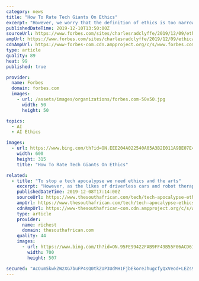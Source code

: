 ```yaml
---
category: news
title: "How To Rate Tech Giants On Ethics"
excerpt: "However, we worry that the definition of ethics is too narrow–particularly in the fields of artificial intelligence where it is limited to technical considerations such as how to mitigate data bias and how to make the workings of algorithms explainable. We see this as an important field, but one where engineering standards, design process ..."
publishedDateTime: 2019-12-10T13:50:00Z
sourceUrl: https://www.forbes.com/sites/charlesradclyffe/2019/12/09/ethical-tech-company-rating/
ampUrl: https://www.forbes.com/sites/charlesradclyffe/2019/12/09/ethical-tech-company-rating/amp/
cdnAmpUrl: https://www-forbes-com.cdn.ampproject.org/c/s/www.forbes.com/sites/charlesradclyffe/2019/12/09/ethical-tech-company-rating/amp/
type: article
quality: 89
heat: 99
published: true

provider:
  name: Forbes
  domain: forbes.com
  images:
    - url: /assets/images/organizations/forbes.com-50x50.jpg
      width: 50
      height: 50

topics:
  - AI
  - AI Ethics

images:
  - url: https://www.bing.com/th?id=ON.EEE204A022540A05A3B2E011A9BE07E4
    width: 600
    height: 315
    title: "How To Rate Tech Giants On Ethics"

related:
  - title: "To stop a tech apocalypse we need ethics and the arts"
    excerpt: "However, as the likes of driverless cars and robot therapists emerge ... arts and social sciences to examine key issues arising from artificial intelligence. According to the chair of the ACOLA board, Hugh Bradlow, the report aims to ensure that ..."
    publishedDateTime: 2019-12-08T17:14:00Z
    sourceUrl: https://www.thesouthafrican.com/tech/tech-apocalypse-ethics-arts/
    ampUrl: https://www.thesouthafrican.com/tech/tech-apocalypse-ethics-arts/amp/
    cdnAmpUrl: https://www-thesouthafrican-com.cdn.ampproject.org/c/s/www.thesouthafrican.com/tech/tech-apocalypse-ethics-arts/amp/
    type: article
    provider:
      name: richest
      domain: thesouthafrican.com
    quality: 44
    images:
      - url: https://www.bing.com/th?id=ON.95FE99422FAB9FF49B55F06ACD61FE10
        width: 700
        height: 507

secured: "AcOum5kwkZWzXG7buFP4sQ0tkZUP3UdMH1FjbEkoreJhugcfyQxVeod+LEZs9NHzIUy2ISXdKOqILFrHZ5JP9cIh1uaQ6vTdP5L3gq3vzBZRQEjNyY4k3pEKFngIB+vdJLvjpVGsp61AAEDs0C25KO8Pv60qS+6psGYT5OT0nfx4aKdkS0NxtzliFp+Cs2jRDr8WV9uR3q+EqP7ucxtqIh+82ouG9cqqeyib4Bs0rm8Kf5QrJVzL/OQpfbFhZ809i4x9qXVwTWXe6LDNSW0YNQ==;TxD0cSbpTpgsIuhxSCdI/w=="
---
```


